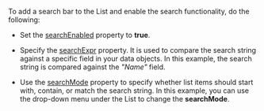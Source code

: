 To add a search bar to the List and enable the search functionality, do the following:

- Set the [searchEnabled](/Documentation/ApiReference/UI_Components/dxList/Configuration/#searchEnabled) property to **true**.   

- Specify the [searchExpr](/Documentation/ApiReference/UI_Components/dxList/Configuration/#searchMode) property. It is used to compare the search string against a specific field in your data objects. In this example, the search string is compared against the *"Name"* field.

- Use the [searchMode](/Documentation/ApiReference/UI_Components/dxList/Configuration/#searchMode) property to specify whether list items should start with, contain, or match the search string. In this example, you can use the drop-down menu under the List to change the **searchMode**.   
